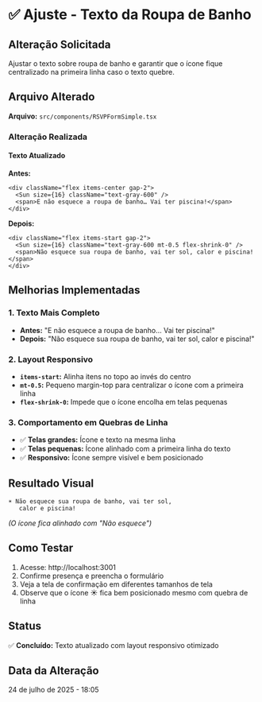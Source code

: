 # ✅ Ajuste - Texto da Roupa de Banho

## Alteração Solicitada
Ajustar o texto sobre roupa de banho e garantir que o ícone fique centralizado na primeira linha caso o texto quebre.

## Arquivo Alterado
**Arquivo:** `src/components/RSVPFormSimple.tsx`

### Alteração Realizada

#### Texto Atualizado
**Antes:**
```tsx
<div className="flex items-center gap-2">
  <Sun size={16} className="text-gray-600" />
  <span>E não esquece a roupa de banho… Vai ter piscina!</span>
</div>
```

**Depois:**
```tsx
<div className="flex items-start gap-2">
  <Sun size={16} className="text-gray-600 mt-0.5 flex-shrink-0" />
  <span>Não esquece sua roupa de banho, vai ter sol, calor e piscina!</span>
</div>
```

## Melhorias Implementadas

### 1. Texto Mais Completo
- **Antes:** "E não esquece a roupa de banho… Vai ter piscina!"
- **Depois:** "Não esquece sua roupa de banho, vai ter sol, calor e piscina!"

### 2. Layout Responsivo
- **`items-start`:** Alinha itens no topo ao invés do centro
- **`mt-0.5`:** Pequeno margin-top para centralizar o ícone com a primeira linha
- **`flex-shrink-0`:** Impede que o ícone encolha em telas pequenas

### 3. Comportamento em Quebras de Linha
- ✅ **Telas grandes:** Ícone e texto na mesma linha
- ✅ **Telas pequenas:** Ícone alinhado com a primeira linha do texto
- ✅ **Responsivo:** Ícone sempre visível e bem posicionado

## Resultado Visual
```
☀️ Não esquece sua roupa de banho, vai ter sol, 
   calor e piscina!
```
*(O ícone fica alinhado com "Não esquece")*

## Como Testar
1. Acesse: http://localhost:3001
2. Confirme presença e preencha o formulário
3. Veja a tela de confirmação em diferentes tamanhos de tela
4. Observe que o ícone ☀️ fica bem posicionado mesmo com quebra de linha

## Status
✅ **Concluído:** Texto atualizado com layout responsivo otimizado

## Data da Alteração
24 de julho de 2025 - 18:05
